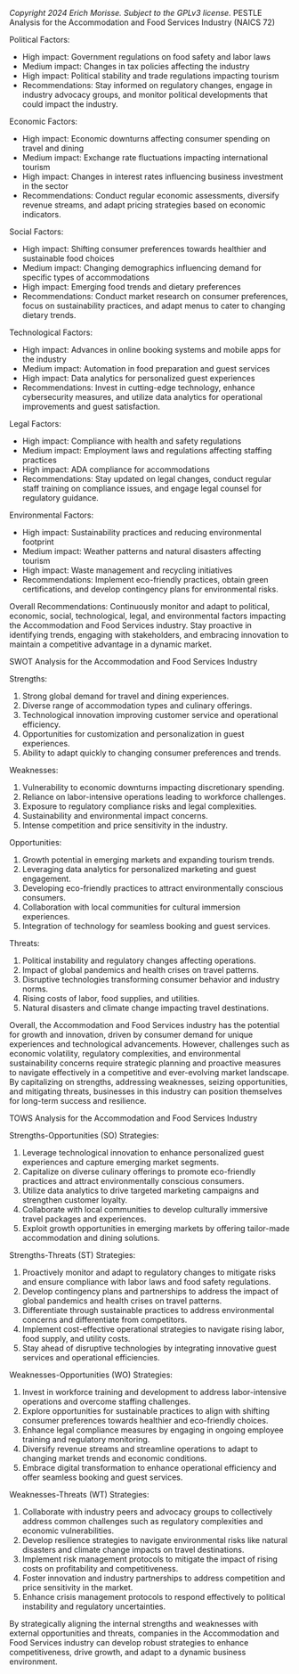 *Copyright 2024 Erich Morisse.  Subject to the GPLv3 license.*
PESTLE Analysis for the Accommodation and Food Services Industry (NAICS 72)

Political Factors:
- High impact: Government regulations on food safety and labor laws
- Medium impact: Changes in tax policies affecting the industry
- High impact: Political stability and trade regulations impacting tourism
- Recommendations: Stay informed on regulatory changes, engage in industry advocacy groups, and monitor political developments that could impact the industry.

Economic Factors:
- High impact: Economic downturns affecting consumer spending on travel and dining
- Medium impact: Exchange rate fluctuations impacting international tourism
- High impact: Changes in interest rates influencing business investment in the sector
- Recommendations: Conduct regular economic assessments, diversify revenue streams, and adapt pricing strategies based on economic indicators.

Social Factors:
- High impact: Shifting consumer preferences towards healthier and sustainable food choices
- Medium impact: Changing demographics influencing demand for specific types of accommodations
- High impact: Emerging food trends and dietary preferences
- Recommendations: Conduct market research on consumer preferences, focus on sustainability practices, and adapt menus to cater to changing dietary trends.

Technological Factors:
- High impact: Advances in online booking systems and mobile apps for the industry
- Medium impact: Automation in food preparation and guest services
- High impact: Data analytics for personalized guest experiences
- Recommendations: Invest in cutting-edge technology, enhance cybersecurity measures, and utilize data analytics for operational improvements and guest satisfaction.

Legal Factors:
- High impact: Compliance with health and safety regulations
- Medium impact: Employment laws and regulations affecting staffing practices
- High impact: ADA compliance for accommodations
- Recommendations: Stay updated on legal changes, conduct regular staff training on compliance issues, and engage legal counsel for regulatory guidance.

Environmental Factors:
- High impact: Sustainability practices and reducing environmental footprint
- Medium impact: Weather patterns and natural disasters affecting tourism
- High impact: Waste management and recycling initiatives
- Recommendations: Implement eco-friendly practices, obtain green certifications, and develop contingency plans for environmental risks.

Overall Recommendations: Continuously monitor and adapt to political, economic, social, technological, legal, and environmental factors impacting the Accommodation and Food Services industry. Stay proactive in identifying trends, engaging with stakeholders, and embracing innovation to maintain a competitive advantage in a dynamic market.

SWOT Analysis for the Accommodation and Food Services Industry

Strengths:
1. Strong global demand for travel and dining experiences.
2. Diverse range of accommodation types and culinary offerings.
3. Technological innovation improving customer service and operational efficiency.
4. Opportunities for customization and personalization in guest experiences.
5. Ability to adapt quickly to changing consumer preferences and trends.

Weaknesses:
1. Vulnerability to economic downturns impacting discretionary spending.
2. Reliance on labor-intensive operations leading to workforce challenges.
3. Exposure to regulatory compliance risks and legal complexities.
4. Sustainability and environmental impact concerns.
5. Intense competition and price sensitivity in the industry.

Opportunities:
1. Growth potential in emerging markets and expanding tourism trends.
2. Leveraging data analytics for personalized marketing and guest engagement.
3. Developing eco-friendly practices to attract environmentally conscious consumers.
4. Collaboration with local communities for cultural immersion experiences.
5. Integration of technology for seamless booking and guest services.

Threats:
1. Political instability and regulatory changes affecting operations.
2. Impact of global pandemics and health crises on travel patterns.
3. Disruptive technologies transforming consumer behavior and industry norms.
4. Rising costs of labor, food supplies, and utilities.
5. Natural disasters and climate change impacting travel destinations.

Overall, the Accommodation and Food Services industry has the potential for growth and innovation, driven by consumer demand for unique experiences and technological advancements. However, challenges such as economic volatility, regulatory complexities, and environmental sustainability concerns require strategic planning and proactive measures to navigate effectively in a competitive and ever-evolving market landscape. By capitalizing on strengths, addressing weaknesses, seizing opportunities, and mitigating threats, businesses in this industry can position themselves for long-term success and resilience.

TOWS Analysis for the Accommodation and Food Services Industry

Strengths-Opportunities (SO) Strategies:
1. Leverage technological innovation to enhance personalized guest experiences and capture emerging market segments.
2. Capitalize on diverse culinary offerings to promote eco-friendly practices and attract environmentally conscious consumers.
3. Utilize data analytics to drive targeted marketing campaigns and strengthen customer loyalty.
4. Collaborate with local communities to develop culturally immersive travel packages and experiences.
5. Exploit growth opportunities in emerging markets by offering tailor-made accommodation and dining solutions.

Strengths-Threats (ST) Strategies:
1. Proactively monitor and adapt to regulatory changes to mitigate risks and ensure compliance with labor laws and food safety regulations.
2. Develop contingency plans and partnerships to address the impact of global pandemics and health crises on travel patterns.
3. Differentiate through sustainable practices to address environmental concerns and differentiate from competitors.
4. Implement cost-effective operational strategies to navigate rising labor, food supply, and utility costs.
5. Stay ahead of disruptive technologies by integrating innovative guest services and operational efficiencies.

Weaknesses-Opportunities (WO) Strategies:
1. Invest in workforce training and development to address labor-intensive operations and overcome staffing challenges.
2. Explore opportunities for sustainable practices to align with shifting consumer preferences towards healthier and eco-friendly choices.
3. Enhance legal compliance measures by engaging in ongoing employee training and regulatory monitoring.
4. Diversify revenue streams and streamline operations to adapt to changing market trends and economic conditions.
5. Embrace digital transformation to enhance operational efficiency and offer seamless booking and guest services.

Weaknesses-Threats (WT) Strategies:
1. Collaborate with industry peers and advocacy groups to collectively address common challenges such as regulatory complexities and economic vulnerabilities.
2. Develop resilience strategies to navigate environmental risks like natural disasters and climate change impacts on travel destinations.
3. Implement risk management protocols to mitigate the impact of rising costs on profitability and competitiveness.
4. Foster innovation and industry partnerships to address competition and price sensitivity in the market.
5. Enhance crisis management protocols to respond effectively to political instability and regulatory uncertainties.

By strategically aligning the internal strengths and weaknesses with external opportunities and threats, companies in the Accommodation and Food Services industry can develop robust strategies to enhance competitiveness, drive growth, and adapt to a dynamic business environment.

